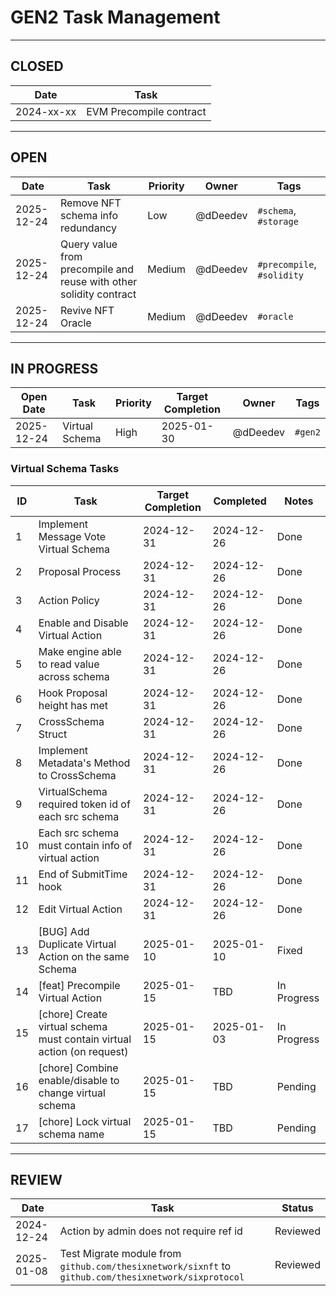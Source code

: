# GEN2 Task Management

---

## CLOSED

| **Date**   | **Task**                |
| ---------- | ----------------------- |
| 2024-xx-xx | EVM Precompile contract |

---

## OPEN

| **Date**   | **Task**                                                           | **Priority** | **Owner** | **Tags**                   |
| ---------- | ------------------------------------------------------------------ | ------------ | --------- | -------------------------- |
| 2025-12-24 | Remove NFT schema info redundancy                                  | Low          | @dDeedev  | `#schema`, `#storage`      |
| 2025-12-24 | Query value from precompile and reuse with other solidity contract | Medium       | @dDeedev  | `#precompile`, `#solidity` |
| 2025-12-24 | Revive NFT Oracle                                                  | Medium       | @dDeedev  | `#oracle`                  |

---

## IN PROGRESS

| **Open Date** | **Task**       | **Priority** | Target Completion | **Owner** | **Tags** |
| ------------- | -------------- | ------------ | ----------------- | --------- | -------- |
| 2025-12-24    | Virtual Schema | High         | 2025-01-30        | @dDeedev  | `#gen2`  |

### Virtual Schema Tasks

| **ID** | **Task**                                                               | **Target Completion** | **Completed** | **Notes**   |
| ------ | ---------------------------------------------------------------------- | --------------------- | ------------- | ----------- |
| 1      | Implement Message Vote Virtual Schema                                  | 2024-12-31            | 2024-12-26    | Done        |
| 2      | Proposal Process                                                       | 2024-12-31            | 2024-12-26    | Done        |
| 3      | Action Policy                                                          | 2024-12-31            | 2024-12-26    | Done        |
| 4      | Enable and Disable Virtual Action                                      | 2024-12-31            | 2024-12-26    | Done        |
| 5      | Make engine able to read value across schema                           | 2024-12-31            | 2024-12-26    | Done        |
| 6      | Hook Proposal height has met                                           | 2024-12-31            | 2024-12-26    | Done        |
| 7      | CrossSchema Struct                                                     | 2024-12-31            | 2024-12-26    | Done        |
| 8      | Implement Metadata's Method to CrossSchema                             | 2024-12-31            | 2024-12-26    | Done        |
| 9      | VirtualSchema required token id of each src schema                     | 2024-12-31            | 2024-12-26    | Done        |
| 10     | Each src schema must contain info of virtual action                    | 2024-12-31            | 2024-12-26    | Done        |
| 11     | End of SubmitTime hook                                                 | 2024-12-31            | 2024-12-26    | Done        |
| 12     | Edit Virtual Action                                                    | 2024-12-31            | 2024-12-26    | Done        |
| 13     | [BUG] Add Duplicate Virtual Action on the same Schema                  | 2025-01-10            | 2025-01-10    | Fixed       |
| 14     | [feat] Precompile Virtual Action                                       | 2025-01-15            | TBD           | In Progress |
| 15     | [chore] Create virtual schema must contain virtual action (on request) | 2025-01-15            | 2025-01-03    | In Progress |
| 16     | [chore] Combine enable/disable to change virtual schema                | 2025-01-15            | TBD           | Pending     |
| 17     | [chore] Lock virtual schema name                                       | 2025-01-15            | TBD           | Pending     |

---

## REVIEW

| **Date**   | **Task**                                                                                             | **Status** |
| ---------- | ---------------------------------------------------------------------------------------------------- | ---------- |
| 2024-12-24 | Action by admin does not require ref id                                                              | Reviewed   |
| 2025-01-08 | Test Migrate module from `github.com/thesixnetwork/sixnft` to `github.com/thesixnetwork/sixprotocol` | Reviewed   |
